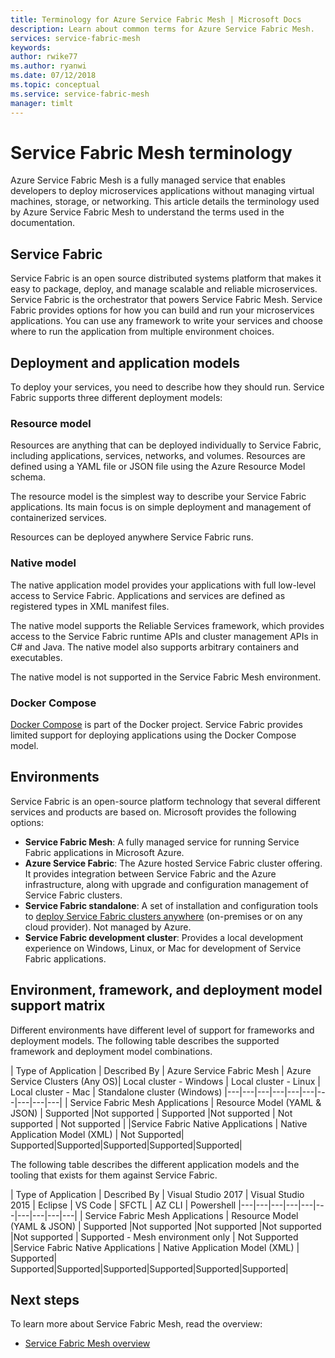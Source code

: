 ```yaml
---
title: Terminology for Azure Service Fabric Mesh | Microsoft Docs
description: Learn about common terms for Azure Service Fabric Mesh.
services: service-fabric-mesh
keywords:  
author: rwike77
ms.author: ryanwi
ms.date: 07/12/2018
ms.topic: conceptual
ms.service: service-fabric-mesh
manager: timlt 
---
```

# Service Fabric Mesh terminology

Azure Service Fabric Mesh is a fully managed service that enables developers to deploy microservices applications without managing virtual machines, storage, or networking. This article details the terminology used by Azure Service Fabric Mesh to understand the terms used in the documentation.

## Service Fabric

Service Fabric is an open source distributed systems platform that makes it easy to package, deploy, and manage scalable and reliable microservices. Service Fabric is the orchestrator that powers Service Fabric Mesh. Service Fabric provides options for how you can build and run your microservices applications. You can use any framework to write your services and choose where to run the application from multiple environment choices.

## Deployment and application models 

To deploy your services, you need to describe how they should run. Service Fabric supports three different deployment models:

### Resource model
Resources are anything that can be deployed individually to Service Fabric, including applications, services, networks, and volumes. Resources are defined using a YAML file or JSON file using the Azure Resource Model schema.

The resource model is the simplest way to describe your Service Fabric applications. Its main focus is on simple deployment and management of containerized services.

Resources can be deployed anywhere Service Fabric runs.

### Native model
The native application model provides your applications with full low-level access to Service Fabric. Applications and services are defined as registered types in XML manifest files.

The native model supports the Reliable Services framework, which provides access to the Service Fabric runtime APIs and cluster management APIs in C# and Java. The native model also supports arbitrary containers and executables.

The native model is not supported in the Service Fabric Mesh environment.

### Docker Compose 
[Docker Compose](https://docs.docker.com/compose/) is part of the Docker project. Service Fabric provides limited support for deploying applications using the Docker Compose model.

## Environments

Service Fabric is an open-source platform technology that several different services and products are based on. Microsoft provides the following options:

 - **Service Fabric Mesh**: A fully managed service for running Service Fabric applications in Microsoft Azure.
 - **Azure Service Fabric**: The Azure hosted Service Fabric cluster offering. It provides integration between Service Fabric and the Azure infrastructure, along with upgrade and configuration management of Service Fabric clusters.
 - **Service Fabric standalone**: A set of installation and configuration tools to [deploy Service Fabric clusters anywhere](/azure/service-fabric/service-fabric-deploy-anywhere) (on-premises or on any cloud provider). Not managed by Azure.
 - **Service Fabric development cluster**: Provides a local development experience on Windows, Linux, or Mac for development of Service Fabric applications.

## Environment, framework, and deployment model support matrix
Different environments have different level of support for frameworks and deployment models. The following table describes the supported framework and deployment model combinations.

| Type of Application | Described By | Azure Service Fabric Mesh | Azure Service Clusters (Any OS)| Local cluster - Windows | Local cluster - Linux | Local cluster - Mac | Standalone cluster (Windows)
|---|---|---|---|---|---|---|---|---|---|
| Service Fabric Mesh Applications | Resource Model (YAML & JSON) | Supported |Not supported | Supported |Not supported | Not supported | Not supported |
|Service Fabric Native Applications | Native Application Model (XML) | Not Supported| Supported|Supported|Supported|Supported|Supported|

The following table describes the different application models and the tooling that exists for them against Service Fabric.

| Type of Application | Described By | Visual Studio 2017 | Visual Studio 2015 | Eclipse | VS Code | SFCTL | AZ CLI | Powershell
|---|---|---|---|---|---|---|---|---|---|
| Service Fabric Mesh Applications | Resource Model (YAML & JSON) | Supported |Not supported |Not supported |Not supported |Not supported | Supported - Mesh environment only | Not Supported
|Service Fabric Native Applications | Native Application Model (XML) | Supported| Supported|Supported|Supported|Supported|Supported|Supported|

## Next steps

To learn more about Service Fabric Mesh, read the overview:
- [Service Fabric Mesh overview](service-fabric-mesh-overview.md)
